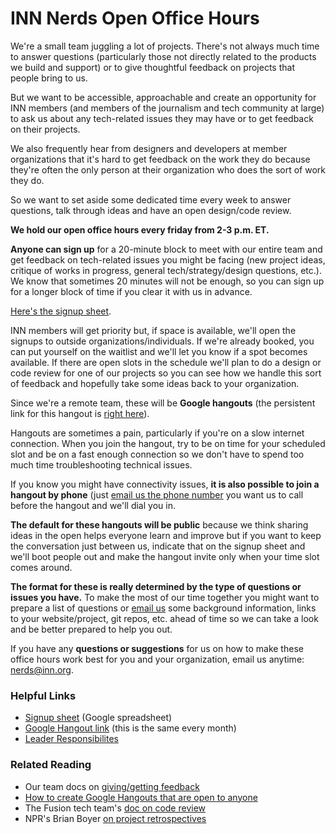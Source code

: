 # INN Nerds Open Office Hours

We're a small team juggling a lot of projects. There's not always much time to answer questions (particularly those not directly related to the products we build and support) or to give thoughtful feedback on projects that people bring to us.

But we want to be accessible, approachable and create an opportunity for INN members (and members of the journalism and tech community at large) to ask us about any tech-related issues they may have or to get feedback on their projects.

We also frequently hear from designers and developers at member organizations that it's hard to get feedback on the work they do because they're often the only person at their organization who does the sort of work they do.

So we want to set aside some dedicated time every week to answer questions, talk through ideas and have an open design/code review.

**We hold our open office hours every friday from 2-3 p.m. ET.**

**Anyone can sign up** for a 20-minute block to meet with our entire team and get feedback on tech-related issues you might be facing (new project ideas, critique of works in progress, general tech/strategy/design questions, etc.). We know that sometimes 20 minutes will not be enough, so you can sign up for a longer block of time if you clear it with us in advance.

[Here's the signup sheet](https://docs.google.com/spreadsheets/d/1p-twn2D8oow7vXBfkcdYcZnVA4z8Q42OMs77KlHwf-g/edit).

INN members will get priority but, if space is available, we'll open the signups to outside organizations/individuals. If we're already booked, you can put yourself on the waitlist and we'll let you know if a spot becomes available. If there are open slots in the schedule we'll plan to do a design or code review for one of our projects so you can see how we handle this sort of feedback and hopefully take some ideas back to your organization.

Since we're a remote team, these will be **Google hangouts** (the persistent link for this hangout is [right here](https://plus.google.com/hangouts/_/investigativenewsnetwork.org/office-hours)).

Hangouts are sometimes a pain, particularly if you're on a slow internet connection. When you join the hangout, try to be on time for your scheduled slot and be on a fast enough connection so we don't have to spend too much time troubleshooting technical issues.

If you know you might have connectivity issues, **it is also possible to join a hangout by phone** (just [email us the phone number](mailto:nerds@inn.org) you want us to call before the hangout and we'll dial you in.

**The default for these hangouts will be public** because we think sharing ideas in the open helps everyone learn and improve but if you want to keep the conversation just between us, indicate that on the signup sheet and we'll boot people out and make the hangout invite only when your time slot comes around. 

**The format for these is really determined by the type of questions or issues you have.** To make the most of our time together you might want to prepare a list of questions or [email us](mailto:nerds@inn.org) some background information, links to your website/project, git repos, etc. ahead of time so we can take a look and be better prepared to help you out.

If you have any **questions or suggestions** for us on how to make these office hours work best for you and your organization, email us anytime: [nerds@inn.org](mailto:nerds@inn.org).

### Helpful Links

- [Signup sheet](https://docs.google.com/spreadsheets/d/1p-twn2D8oow7vXBfkcdYcZnVA4z8Q42OMs77KlHwf-g/edit) (Google spreadsheet)
- [Google Hangout link](https://plus.google.com/hangouts/_/investigativenewsnetwork.org/office-hours) (this is the same every month)
- [Leader Responsibilites](/projects/office-hours/leader-responsibilities.md)

### Related Reading

- Our team docs on [giving/getting feedback](/how-we-work/feedback.md)
- [How to create Google Hangouts that are open to anyone](/projects/tools.md)
- The Fusion tech team's [doc on code review](https://github.com/fusioneng/tech-docs/blob/29e2060077ebad527aede9b29b4a95d47fd3b186/team-culture/code-review.md)
- NPR's Brian Boyer [on project retrospectives](http://happyhacks.tumblr.com/post/116464561825/conduct-regular-retrospectives)
